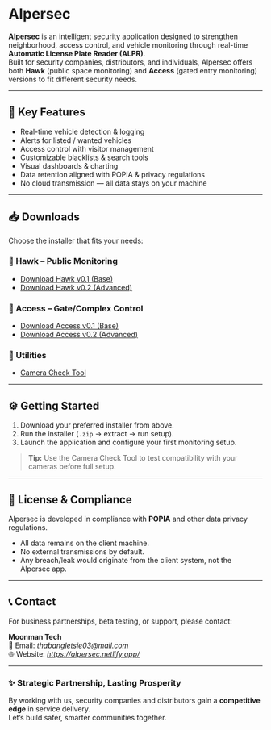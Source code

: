 # Alpersec

**Alpersec** is an intelligent security application designed to strengthen neighborhood, access control, and vehicle monitoring through real-time **Automatic License Plate Reader (ALPR)**.  
Built for security companies, distributors, and individuals, Alpersec offers both **Hawk** (public space monitoring) and **Access** (gated entry monitoring) versions to fit different security needs.  

---

## 🚀 Key Features
- Real-time vehicle detection & logging  
- Alerts for listed / wanted vehicles  
- Access control with visitor management  
- Customizable blacklists & search tools  
- Visual dashboards & charting  
- Data retention aligned with POPIA & privacy regulations  
- No cloud transmission — all data stays on your machine  

---

## 📥 Downloads

Choose the installer that fits your needs:  

### 🔹 Hawk – Public Monitoring
- [Download Hawk v0.1 (Base)](https://storage.googleapis.com/alpersec/Alpersec_Hawk_v0.1_windows_installer_x64.zip)  
- [Download Hawk v0.2 (Advanced)](https://storage.googleapis.com/alpersec/Alpersec_Hawk_v0.2_windows_installer_x64.zip)  

### 🔹 Access – Gate/Complex Control
- [Download Access v0.1 (Base)](https://storage.googleapis.com/alpersec/Alpersec_Access_v0.1_windows_installer_x64.zip)  
- [Download Access v0.2 (Advanced)](https://storage.googleapis.com/alpersec/Alpersec_Access_v0.2_windows_installer_x64.zip)  

### 🔹 Utilities
- [Camera Check Tool](https://storage.googleapis.com/alpersec/camera_check.exe)  

---

## ⚙️ Getting Started

1. Download your preferred installer from above.  
2. Run the installer (`.zip` → extract → run setup).  
3. Launch the application and configure your first monitoring setup.  

> **Tip:** Use the Camera Check Tool to test compatibility with your cameras before full setup.  

---

## 📌 License & Compliance
Alpersec is developed in compliance with **POPIA** and other data privacy regulations.  
- All data remains on the client machine.  
- No external transmissions by default.  
- Any breach/leak would originate from the client system, not the Alpersec app.  

---

## 📞 Contact
For business partnerships, beta testing, or support, please contact:  

**Moonman Tech**  
📧 Email: *thabangletsie03@mail.com*  
🌐 Website: *https://alpersec.netlify.app/*  

---

### ✨ Strategic Partnership, Lasting Prosperity
By working with us, security companies and distributors gain a **competitive edge** in service delivery.  
Let’s build safer, smarter communities together.
